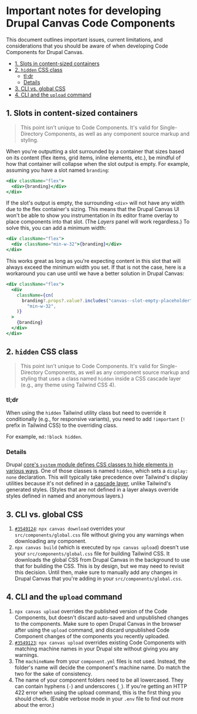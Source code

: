 # Important notes for developing Drupal Canvas Code Components

This document outlines important issues, current limitations, and considerations
that you should be aware of when developing Code Components for Drupal Canvas.

- [1. Slots in content-sized containers](#1-slots-in-content-sized-containers)
- [2. `hidden` CSS class](#2-hidden-css-class)
  - [tl;dr](#tldr)
  - [Details](#details)
- [3. CLI vs. global CSS](#3-cli-vs-global-css)
- [4. CLI and the `upload` command](#4-cli-and-the-upload-command)

## 1. Slots in content-sized containers

> This point isn't unique to Code Components. It's valid for Single-Directory
> Components, as well as any component source markup and styling.

When you're outputting a slot surrounded by a container that sizes based on its
content (flex items, grid items, inline elements, etc.), be mindful of how that
container will collapse when the slot output is empty. For example, assuming you
have a slot named `branding`:

```jsx
<div className="flex">
  <div>{branding}</div>
</div>
```

If the slot's output is empty, the surrounding `<div>` will not have any width
due to the flex container's sizing. This means that the Drupal Canvas UI won't
be able to show you instrumentation in its editor frame overlay to place
components into that slot. (The _Layers_ panel will work regardless.) To solve
this, you can add a minimum width:

```jsx
<div className="flex">
  <div className="min-w-32">{branding}</div>
</div>
```

This works great as long as you're expecting content in this slot that will
always exceed the minimum width you set. If that is not the case, here is a
workaround you can use until we have a better solution in Drupal Canvas:

```jsx
<div className="flex">
  <div
    className={cn(
      branding?.props?.value?.includes("canvas--slot-empty-placeholder") &&
        "min-w-32",
    )}
  >
    {branding}
  </div>
</div>
```

## 2. `hidden` CSS class

> This point isn't unique to Code Components. It's valid for Single-Directory
> Components, as well as any component source markup and styling that uses a
> class named `hidden` inside a CSS cascade layer (e.g., any theme using
> Tailwind CSS 4).

### tl;dr

When using the `hidden` Tailwind utility class but need to override it
conditionally (e.g., for responsive variants), you need to add `!important` (`!`
prefix in Tailwind CSS) to the overriding class.

For example, `md:!block hidden`.

### Details

Drupal
[core's `system` module defines CSS classes to hide elements in various ways](https://git.drupalcode.org/project/drupal/-/blob/11.x/core/modules/system/css/components/hidden.module.css).
One of those classes is named `hidden`, which sets a `display: none`
declaration. This will typically take precedence over Tailwind's display
utilities because it's not defined in a
[cascade layer](https://developer.mozilla.org/en-US/docs/Web/CSS/@layer#description),
unlike Tailwind's generated styles. (Styles that are not defined in a layer
always override styles defined in named and anonymous layers.)

## 3. CLI vs. global CSS

1. [`#3549124`](https://www.drupal.org/project/canvas/issues/3549124):
   `npx canvas download` overrides your `src/components/global.css` file without
   giving you any warnings when downloading any component.
2. `npx canvas build` (which is executed by `npx canvas upload`) doesn't use
   your `src/components/global.css` file for building Tailwind CSS. It downloads
   the global CSS from Drupal Canvas in the background to use that for building
   the CSS. This is by design, but we may need to revisit this decision. Until
   then, make sure to manually add any changes in Drupal Canvas that you're
   adding in your `src/components/global.css`.

## 4. CLI and the `upload` command

1. `npx canvas upload` overrides the published version of the Code Components,
   but doesn't discard auto-saved and unpublished changes to the components.
   Make sure to open Drupal Canvas in the browser after using the `upload`
   command, and discard unpublished Code Component changes of the components you
   recently uploaded.
2. [`#3549123`](https://www.drupal.org/project/canvas/issues/3549123):
   `npx canvas upload` overrides existing Code Components with matching machine
   names in your Drupal site without giving you any warnings.
3. The `machineName` from your `component.yml` files is not used. Instead, the
   folder's name will decide the component's machine name. Do match the two for
   the sake of consistency.
4. The name of your component folders need to be all lowercased. They can
   contain hyphens (`-`) and underscores (`_`). If you're getting an HTTP 422
   error when using the upload command, this is the first thing you should
   check. (Enable verbose mode in your `.env` file to find out more about the
   error.)

